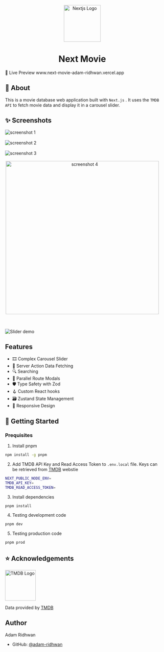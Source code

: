 

<div align="center">
  <img align="center" alt="Nextjs Logo" width="120px" height="120px" src="https://github.com/adam-ridhwan/next-movie/assets/76563028/8361c850-034b-476f-ac60-665f45c2a2df"/>
</div>

<h1 align="center">Next Movie</h1>

<p>🍿 Live Preview www.next-movie-adam-ridhwan.vercel.app</p>

<h2>🔰 About</h2
             
This is a movie database web application built with `Next.js` . It uses the `TMDB API` to fetch movie data and display it in a carousel slider.

<h2>✨ Screenshots</h2>

<img src='https://github.com/adam-ridhwan/next-imdb/assets/76563028/bd619cdb-57ac-41bc-b64d-a3628ce829b5' alt='screenshot 1' />

<br />
<br />

<img src='https://github.com/adam-ridhwan/next-imdb/assets/76563028/46a4bd4f-9b5e-4375-95df-0ccc0d361277' alt='screenshot 2' />

<br />
<br />

<img src='https://github.com/adam-ridhwan/next-imdb/assets/76563028/bbc3e8b4-2c53-48a5-8903-39655208c003' alt='screenshot 3' />

<br />
<br />

<div align='center'>
  <img width='500px' src='https://github.com/adam-ridhwan/next-imdb/assets/76563028/f6676b72-201d-4268-9ba8-d88b96a7d985' alt='screenshot 4' />
</div>

<br />
<br />

![Slider demo](https://github.com/adam-ridhwan/next-imdb/assets/76563028/15e2c630-8726-4a6a-9a9e-c1dc07701a4b)

<h2>Features</h2>

- 🎞️ Complex Carousel Slider 
- 📡 Server Action Data Fetching
- 🔍 Searching 
- 🔀 Parallel Route Modals
- 🛡️ Type Safety with Zod
- 🪝 Custom React hooks
- 🗃️ Zustand State Management
- 📱 Responsive Design

<h2>🚀 Getting Started</h2>

<h3>Prequisites</h3>

1) Install pnpm
```bash
npm install -g pnpm
```

2) Add TMDB API Key and Read Access Token to `.env.local` file. Keys can be retrieved from [TMDB](https://developer.themoviedb.org/docs/getting-started) webstie
```bash
NEXT_PUBLIC_NODE_ENV=
TMDB_API_KEY=
TMDB_READ_ACCESS_TOKEN=
```

3) Install dependencies
```bash
pnpm install
```

4) Testing development code
```bash
pnpm dev
```

5) Testing production code
```bash
pnpm prod
```

<h2>⭐️ Acknowledgements</h2>

<img  alt="TMDB Logo" width="100px" src="https://github.com/adam-ridhwan/next-imdb/assets/76563028/ac3b833f-3b4c-4152-8b78-6431d2731a63"/>

Data provided by [TMDB](https://www.themoviedb.org/)

<h2>Author</h2>

<p>Adam Ridhwan</p>

- GitHub: [@adam-ridhwan](https://github.com/adam-ridhwan)



